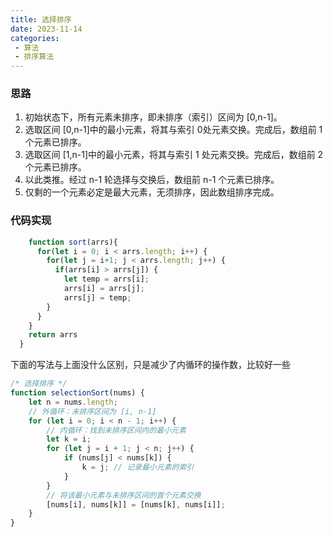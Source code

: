 ```yaml
---
title: 选择排序
date: 2023-11-14
categories:
 - 算法
 - 排序算法
---
```


### 思路

1. 初始状态下，所有元素未排序，即未排序（索引）区间为 [0,n-1]。
2. 选取区间 [0,n-1]中的最小元素，将其与索引 0处元素交换。完成后，数组前 1 个元素已排序。
3. 选取区间 [1,n-1]中的最小元素，将其与索引 1 处元素交换。完成后，数组前 2 个元素已排序。
4. 以此类推。经过 n-1 轮选择与交换后，数组前 n-1 个元素已排序。
5. 仅剩的一个元素必定是最大元素，无须排序，因此数组排序完成。

### 代码实现


```javascript
    function sort(arrs){
      for(let i = 0; i < arrs.length; i++) {
        for(let j = i+1; j < arrs.length; j++) {
          if(arrs[i] > arrs[j]) {
            let temp = arrs[i];
            arrs[i] = arrs[j];
            arrs[j] = temp;
        }
      }
    }
    return arrs
  }
```

下面的写法与上面没什么区别，只是减少了内循环的操作数，比较好一些

```js
/* 选择排序 */
function selectionSort(nums) {
    let n = nums.length;
    // 外循环：未排序区间为 [i, n-1]
    for (let i = 0; i < n - 1; i++) {
        // 内循环：找到未排序区间内的最小元素
        let k = i;
        for (let j = i + 1; j < n; j++) {
            if (nums[j] < nums[k]) {
                k = j; // 记录最小元素的索引
            }
        }
        // 将该最小元素与未排序区间的首个元素交换
        [nums[i], nums[k]] = [nums[k], nums[i]];
    }
}


```